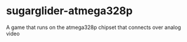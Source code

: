 # sugarglider-atmega328p
A game that runs on the atmega328p chipset that connects over analog video
